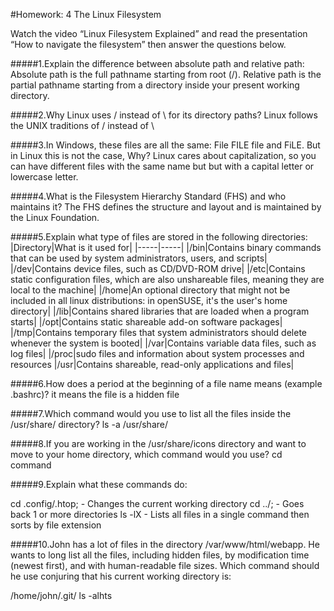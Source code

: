 #Homework: 4 The Linux Filesystem

Watch the video “Linux Filesystem Explained” and read the presentation “How to navigate the filesystem” then answer the questions below.

#####1.Explain the difference between absolute path and relative path:
Absolute path is the full pathname starting from root (/). Relative path is the partial pathname starting from a directory inside your present working directory.

#####2.Why Linux uses / instead of \ for its directory paths?
Linux follows the UNIX traditions of / instead of \

#####3.In Windows, these files are all the same: File FILE file and FiLE. But in Linux this is not the case, Why?
Linux cares about capitalization, so you can have different files with the same name but but with a capital letter or lowercase letter.

#####4.What is the Filesystem Hierarchy Standard (FHS) and who maintains it?
The FHS defines the structure and layout and is maintained by the Linux Foundation.

#####5.Explain what type of files are stored in the following directories:
|Directory|What is it used for|
|-----|-----|
|/bin|Contains binary commands that can be used by system administrators, users, and scripts|
|/dev|Contains device files, such as CD/DVD-ROM drive|
|/etc|Contains static configuration files, which are also unshareable files, meaning they are local to the machine|
|/home|An optional directory that might not be included in all linux distributions: in openSUSE, it's the user's home directory|
|/lib|Contains shared libraries that are loaded when a program starts|
|/opt|Contains static shareable add-on software packages|
|/tmp|Contains temporary files that system administrators should delete whenever the system is booted|
|/var|Contains variable data files, such as log files|
|/proc|sudo files and information about system processes and resources
|/usr|Contains shareable, read-only applications and files|



#####6.How does a period at the beginning of a file name means (example .bashrc)?
it means the file is a hidden file

#####7.Which command would you use to list all the files inside the /usr/share/ directory? 
ls -a /usr/share/

#####8.If you are working in the /usr/share/icons directory and want to move to your home directory, which command would you use?
cd command

#####9.Explain what these commands do:

cd .config/.htop; - Changes the current working directory
cd ../; -  Goes back 1 or more directories
ls -lX - Lists all files in a single command then sorts by file extension

#####10.John has a lot of files in the directory /var/www/html/webapp. He wants to long list all the files, including hidden files, by modification time (newest first), and with human-readable file sizes. Which command should he use conjuring that his current working directory is:

/home/john/.git/
ls -alhts 